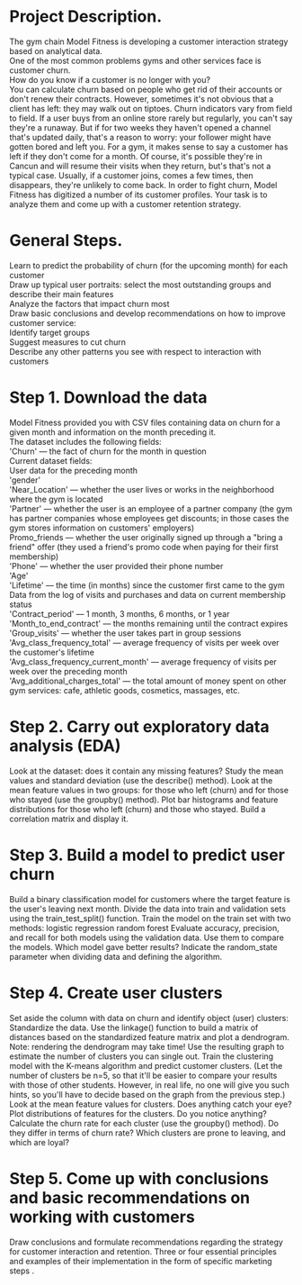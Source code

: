 # Project Description.  

The gym chain Model Fitness is developing a customer interaction strategy based on analytical data.  
One of the most common problems gyms and other services face is customer churn.  
How do you know if a customer is no longer with you?  
You can calculate churn based on people who get rid of their accounts or don't renew their contracts. However, sometimes it's not obvious that a client has left: they may walk out on tiptoes.
Churn indicators vary from field to field. If a user buys from an online store rarely but regularly, you can't say they're a runaway. But if for two weeks they haven't opened a channel that's updated daily, that's a reason to worry: your follower might have gotten bored and left you.
For a gym, it makes sense to say a customer has left if they don't come for a month. Of course, it's possible they're in Cancun and will resume their visits when they return, but's that's not a typical case. Usually, if a customer joins, comes a few times, then disappears, they're unlikely to come back.
In order to fight churn, Model Fitness has digitized a number of its customer profiles. Your task is to analyze them and come up with a customer retention strategy.

# General Steps.  
Learn to predict the probability of churn (for the upcoming month) for each customer   
Draw up typical user portraits: select the most outstanding groups and describe their main features   
Analyze the factors that impact churn most   
Draw basic conclusions and develop recommendations on how to improve customer service:   
Identify target groups  
Suggest measures to cut churn  
Describe any other patterns you see with respect to interaction with customers  

# Step 1. Download the data
Model Fitness provided you with CSV files containing data on churn for a given month and information on the month preceding it.  
The dataset includes the following fields:  
'Churn' — the fact of churn for the month in question  
Current dataset fields:  
User data for the preceding month  
'gender'  
'Near_Location' — whether the user lives or works in the neighborhood where the gym is located  
'Partner' — whether the user is an employee of a partner company (the gym has partner companies whose employees get discounts; in those cases the gym stores information on customers' employers)  
Promo_friends — whether the user originally signed up through a "bring a friend" offer (they used a friend's promo code when paying for their first membership)   
'Phone' — whether the user provided their phone number  
'Age'   
'Lifetime' — the time (in months) since the customer first came to the gym  
Data from the log of visits and purchases and data on current membership status   
'Contract_period' — 1 month, 3 months, 6 months, or 1 year   
'Month_to_end_contract' — the months remaining until the contract expires   
'Group_visits' — whether the user takes part in group sessions   
'Avg_class_frequency_total' — average frequency of visits per week over the customer's lifetime   
'Avg_class_frequency_current_month' — average frequency of visits per week over the preceding month   
'Avg_additional_charges_total' — the total amount of money spent on other gym services: cafe, athletic goods, cosmetics, massages, etc.   

# Step 2. Carry out exploratory data analysis (EDA)
Look at the dataset: does it contain any missing features? Study the mean values and standard deviation (use the describe() method).
Look at the mean feature values in two groups: for those who left (churn) and for those who stayed (use the groupby() method).
Plot bar histograms and feature distributions for those who left (churn) and those who stayed.
Build a correlation matrix and display it.  

# Step 3. Build a model to predict user churn
Build a binary classification model for customers where the target feature is the user's leaving next month.
Divide the data into train and validation sets using the train_test_split() function.
Train the model on the train set with two methods:
logistic regression
random forest
Evaluate accuracy, precision, and recall for both models using the validation data. Use them to compare the models. Which model gave better results?
Indicate the random_state parameter when dividing data and defining the algorithm.  

# Step 4. Create user clusters
Set aside the column with data on churn and identify object (user) clusters:
Standardize the data.
Use the linkage() function to build a matrix of distances based on the standardized feature matrix and plot a dendrogram. Note: rendering the dendrogram may take time! Use the resulting graph to estimate the number of clusters you can single out.
Train the clustering model with the K-means algorithm and predict customer clusters. (Let the number of clusters be n=5, so that it'll be easier to compare your results with those of other students. However, in real life, no one will give you such hints, so you'll have to decide based on the graph from the previous step.)
Look at the mean feature values for clusters. Does anything catch your eye?
Plot distributions of features for the clusters. Do you notice anything?
Calculate the churn rate for each cluster (use the groupby() method). Do they differ in terms of churn rate? Which clusters are prone to leaving, and which are loyal?

# Step 5. Come up with conclusions and basic recommendations on working with customers
Draw conclusions and formulate recommendations regarding the strategy for customer interaction and retention.
Three or four essential principles and examples of their implementation in the form of specific marketing steps .
